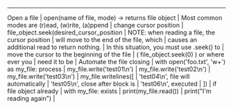 --------------------------------------------------------------------------------
  Open a file                | open(name of file, mode)  -> returns file object
                             |      Most common modes are (r)ead, (w)rite, (a)ppend
                             |
  change cursor position     | file_object.seek(desired_cursor_position
                             |   NOTE: when reading a file, the cursor position
                             |         will move to the end of the file, which
                             |         causes an additional read to return nothing.
                             |         In this situation, you must use .seek() to
                             |         move the cursor to the beginning of the file
                             |         ( file_object.seek(0) ) or where ever you
                             |         need it to be
                             |
  Automate the file closing  | with open('foo.txt', 'w+') as my_file:
  process                    |     my_file.write('test01\n')
                             |     my_file.write('test02\n')
                             |     my_file.write('test03\n')
                             |     my_file.writelines([
                             |         'test04\n',
     file will automatically |         'test05\n',
     close after block is    |         'test06\n',
     executed                |     ])
                             |
     if file object already  | with my_file:
     exists                  |     print(my_file.read())
                             |     print("I'm reading again")
                             |
